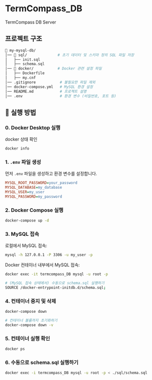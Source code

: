 # TermCompass_DB
TermCompass DB Server

## 프로젝트 구조
``` bash
📂 my-mysql-db/
│── 📂 sql/              # 초기 데이터 및 스키마 정의 SQL 파일 저장
│   ├── init.sql
│   ├── schema.sql
│── 📂 docker/           # Docker 관련 설정 파일
│   ├── Dockerfile
│   ├── my.cnf
│── .gitignore           # 불필요한 파일 제외
│── docker-compose.yml   # MySQL 환경 설정
│── README.md            # 프로젝트 설명
│── .env                 # 환경 변수 (비밀번호, 포트 등)

```

## 📌 실행 방법

### 0. Docker Desktop 실행
docker 상태 확인
```bash
docker info
```
### 1. `.env` 파일 생성
먼저 `.env` 파일을 생성하고 환경 변수를 설정합니다.
```ini
MYSQL_ROOT_PASSWORD=your_password
MYSQL_DATABASE=my_database
MYSQL_USER=my_user
MYSQL_PASSWORD=my_password

```
### 2. Docker Compose 실행
```bash
docker-compose up -d
```

### 3. MySQL 접속
로컬에서 MySQL 접속:
```bash
mysql -h 127.0.0.1 -P 3306 -u my_user -p
```
Docker 컨테이너 내부에서 MySQL 접속:
```bash
docker exec -it termcompass_DB mysql -u root -p

# (MySQL 접속 상태에서) 수동으로 schema.sql 실행하기
SOURCE /docker-entrypoint-initdb.d/schema.sql;
```

### 4. 컨테이너 중지 및 삭제
```bash
docker-compose down

# 컨테이너 볼륨까지 초기화하기
docker-compose down -v
```

### 5. 컨테이너 실행 확인
```bash
docker ps
```

### 6. 수동으로 schema.sql 실행하기
```bash
docker exec -i termcompass_DB mysql -u root -p < ./sql/schema.sql
```